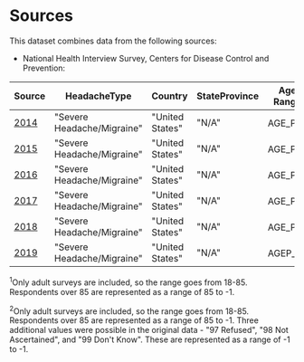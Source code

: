# Sources

This dataset combines data from the following sources:

* National Health Interview Survey, Centers for Disease Control and Prevention:

Source | HeadacheType | Country | StateProvince | Age Range | Ethnicity | Gender | Race | Affected
------ | ------------ | ------- | ------------- | --------- | --------- | ------ | ---- | --------
[2014](https://www.cdc.gov/nchs/nhis/nhis_2014_data_release.htm) | "Severe Headache/Migraine" | "United States" | "N/A" | AGE_P<sup>1</sup> | HISPAN_I | SEX | RACERPI2 | AMIGR
[2015](https://www.cdc.gov/nchs/nhis/nhis_2015_data_release.htm) | "Severe Headache/Migraine" | "United States" | "N/A" | AGE_P<sup>1</sup> | HISPAN_I | SEX | RACERPI2 | AMIGR
[2016](https://www.cdc.gov/nchs/nhis/nhis_2016_data_release.htm) | "Severe Headache/Migraine" | "United States" | "N/A" | AGE_P<sup>1</sup> | HISPAN_I | SEX | RACERPI2 | AMIGR
[2017](https://www.cdc.gov/nchs/nhis/nhis_2017_data_release.htm) | "Severe Headache/Migraine" | "United States" | "N/A" | AGE_P<sup>1</sup> | HISPAN_I | SEX | RACERPI2 | AMIGR
[2018](https://www.cdc.gov/nchs/nhis/nhis_2018_data_release.htm) | "Severe Headache/Migraine" | "United States" | "N/A" | AGE_P<sup>1</sup> | HISPAN_I | SEX | RACERPI2 | AMIGR
[2019](https://www.cdc.gov/nchs/nhis/2019nhis.htm) | "Severe Headache/Migraine" | "United States" | "N/A" | AGEP_A<sup>2</sup> | HISDETP_A | SEX_A | RACEALLP_A | PAIHDFC3M_A

<sup>1</sup>Only adult surveys are included, so the range goes from 18-85.  Respondents over 85 are represented as a range of 85 to -1.

<sup>2</sup>Only adult surveys are included, so the range goes from 18-85.  Respondents over 85 are represented as a range of 85 to -1.  Three additional values were possible in the original data - "97 Refused", "98 Not Ascertained", and "99 Don't Know".  These are represented as a range of -1 to -1.
